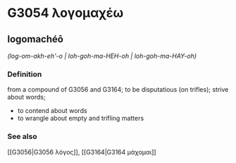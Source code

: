 # G3054 λογομαχέω

## logomachéō

_(log-om-akh-eh'-o | loh-goh-ma-HEH-oh | loh-goh-ma-HAY-oh)_

### Definition

from a compound of G3056 and G3164; to be disputatious (on trifles); strive about words; 

- to contend about words
- to wrangle about empty and trifling matters

### See also

[[G3056|G3056 λόγος]], [[G3164|G3164 μάχομαι]]
